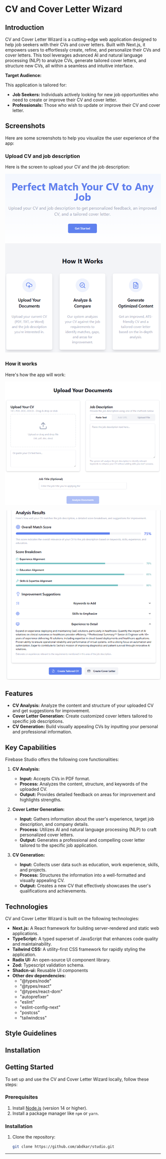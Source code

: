 # CV and Cover Letter Wizard

## Introduction

CV and Cover Letter Wizard is a cutting-edge web application designed to help job seekers with their CVs and cover letters. Built with Next.js, it empowers users to effortlessly create, refine, and personalize their CVs and cover letters. This tool leverages advanced AI and natural language processing (NLP) to analyze CVs, generate tailored cover letters, and structure new CVs, all within a seamless and intuitive interface.

**Target Audience:**

This application is tailored for:

*   **Job Seekers:** Individuals actively looking for new job opportunities who need to create or improve their CV and cover letter.
*   **Professionals:** Those who wish to update or improve their CV and cover letter.

## Screenshots

Here are some screenshots to help you visualize the user experience of the app:

### Upload CV and job description

Here is the screen to upload your CV and the job description:

![Upload CV Screenshot](screenshots/app_1.png)

### How it works

Here's how the app will work:

![How it works](screenshots/app_2.png)

![How it works](screenshots/app_3.png)

## Features

- **CV Analysis:** Analyze the content and structure of your uploaded CV and get suggestions for improvement.
- **Cover Letter Generation:** Create customized cover letters tailored to specific job descriptions.
- **CV Generation:** Build visually appealing CVs by inputting your personal and professional information.
  
## Key Capabilities

Firebase Studio offers the following core functionalities:

1.  **CV Analysis:**
    *   **Input:** Accepts CVs in PDF format.
    *   **Process:** Analyzes the content, structure, and keywords of the uploaded CV.
    *   **Output:** Provides detailed feedback on areas for improvement and highlights strengths.

2.  **Cover Letter Generation:**
    *   **Input:** Gathers information about the user's experience, target job description, and company details.
    *   **Process:** Utilizes AI and natural language processing (NLP) to craft personalized cover letters.
    *   **Output:** Generates a professional and compelling cover letter tailored to the specific job application.

3.  **CV Generation:**
    *   **Input:** Collects user data such as education, work experience, skills, and projects.
    *   **Process:** Structures the information into a well-formatted and visually appealing CV.
    *   **Output:** Creates a new CV that effectively showcases the user's qualifications and achievements.

## Technologies

CV and Cover Letter Wizard is built on the following technologies:

*   **Next.js:** A React framework for building server-rendered and static web applications.
*   **TypeScript:** A typed superset of JavaScript that enhances code quality and maintainability.
*   **Tailwind CSS:** A utility-first CSS framework for rapidly styling the application.
*   **Radix UI:** An open-source UI component library.
*   **Zod:** Typescript validation schema.
*   **Shadcn-ui:** Reusable UI components
*   **Other dev dependencies:**
    *   "@types/node"
    *   "@types/react"
    *   "@types/react-dom"
    *   "autoprefixer"
    *   "eslint"
    *   "eslint-config-next"
    *   "postcss"
    *   "tailwindcss"

## Style Guidelines

## Installation

## Getting Started

To set up and use the CV and Cover Letter Wizard locally, follow these steps:

### Prerequisites
1. Install [Node.js](https://nodejs.org/) (version 14 or higher).
2. Install a package manager like `npm` or `yarn`.

### Installation
1. Clone the repository:
   ```bash
   git clone https://github.com/abdkar/studio.git


---




